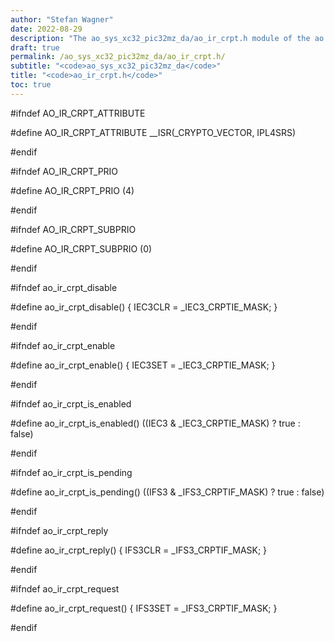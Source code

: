 ```yaml
---
author: "Stefan Wagner"
date: 2022-08-29
description: "The ao_sys_xc32_pic32mz_da/ao_ir_crpt.h module of the ao real-time operating system."
draft: true
permalink: /ao_sys_xc32_pic32mz_da/ao_ir_crpt.h/ 
subtitle: "<code>ao_sys_xc32_pic32mz_da</code>"
title: "<code>ao_ir_crpt.h</code>"
toc: true
---
```


#ifndef AO_IR_CRPT_ATTRIBUTE

#define AO_IR_CRPT_ATTRIBUTE        __ISR(_CRYPTO_VECTOR, IPL4SRS)

#endif

#ifndef AO_IR_CRPT_PRIO

#define AO_IR_CRPT_PRIO             (4)

#endif

#ifndef AO_IR_CRPT_SUBPRIO

#define AO_IR_CRPT_SUBPRIO          (0)

#endif

#ifndef ao_ir_crpt_disable

#define ao_ir_crpt_disable()        { IEC3CLR = _IEC3_CRPTIE_MASK; }

#endif

#ifndef ao_ir_crpt_enable

#define ao_ir_crpt_enable()         { IEC3SET = _IEC3_CRPTIE_MASK; }

#endif

#ifndef ao_ir_crpt_is_enabled

#define ao_ir_crpt_is_enabled()     ((IEC3 & _IEC3_CRPTIE_MASK) ? true : false)

#endif

#ifndef ao_ir_crpt_is_pending

#define ao_ir_crpt_is_pending()     ((IFS3 & _IFS3_CRPTIF_MASK) ? true : false)

#endif

#ifndef ao_ir_crpt_reply

#define ao_ir_crpt_reply()          { IFS3CLR = _IFS3_CRPTIF_MASK; }

#endif

#ifndef ao_ir_crpt_request

#define ao_ir_crpt_request()        { IFS3SET = _IFS3_CRPTIF_MASK; }

#endif


